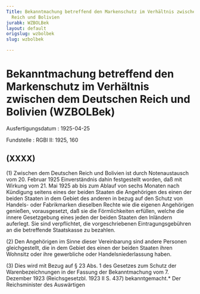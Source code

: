 ```yaml
---
Title: Bekanntmachung betreffend den Markenschutz im Verhältnis zwischen dem Deutschen
  Reich und Bolivien
jurabk: WZBOLBek
layout: default
origslug: wzbolbek
slug: wzbolbek

---
```


# Bekanntmachung betreffend den Markenschutz im Verhältnis zwischen dem Deutschen Reich und Bolivien (WZBOLBek)

Ausfertigungsdatum
:   1925-04-25

Fundstelle
:   RGBl II: 1925, 160

## (XXXX)

(1) Zwischen dem Deutschen Reich und Bolivien ist durch Notenaustausch
vom 20. Februar 1925 Einverständnis dahin festgestellt worden, daß mit
Wirkung vom 21. Mai 1925 ab bis zum Ablauf von
sechs              Monaten nach Kündigung seitens eines der beiden
Staaten die Angehörigen des einen der beiden Staaten in dem Gebiet des
anderen in bezug auf den Schutz von Handels- oder Fabrikmarken
dieselben Rechte wie die eigenen Angehörigen genießen, vorausgesetzt,
daß sie die Förmlichkeiten erfüllen, welche die innere Gesetzgebung
eines jeden der beiden Staaten den Inländern auferlegt. Sie sind
verpflichtet, die vorgeschriebenen Eintragungsgebühren an die
betreffende Staatskasse zu bezahlen.

(2) Den Angehörigen im Sinne dieser Vereinbarung sind andere Personen
gleichgestellt, die in dem Gebiet des einen der beiden Staaten ihren
Wohnsitz oder ihre gewerbliche oder Handelsniederlassung haben.

(3) Dies wird mit Bezug auf § 23 Abs. 1 des Gesetzes zum Schutz der
Warenbezeichnungen in der Fassung der Bekanntmachung vom 7. Dezember
1923 (Reichsgesetzbl. 1923 II S. 437) bekanntgemacht.\*
Der Reichsminister des Auswärtigen

